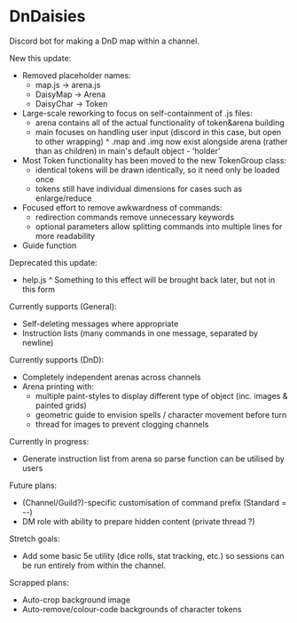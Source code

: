 # DnDaisies
Discord bot for making a DnD map within a channel.

New this update:
  - Removed placeholder names:
    - map.js -> arena.js
    - DaisyMap -> Arena
	- DaisyChar -> Token
  - Large-scale reworking to focus on self-containment of .js files:
    - arena contains all of the actual functionality of token&arena building
	- main focuses on handling user input (discord in this case, but open to other wrapping)
	  ^ .map and .img now exist alongside arena (rather than as children) in main's default object - 'holder'
  - Most Token functionality has been moved to the new TokenGroup class:
    - identical tokens will be drawn identically, so it need only be loaded once
	- tokens still have individual dimensions for cases such as enlarge/reduce
  - Focused effort to remove awkwardness of commands:
    - redirection commands remove unnecessary keywords
	- optional parameters allow splitting commands into multiple lines for more readability
  - Guide function

Deprecated this update:
  - help.js
    ^ Something to this effect will be brought back later, but not in this form

Currently supports (General):
  - Self-deleting messages where appropriate
  - Instruction lists (many commands in one message, separated by newline)

Currently supports (DnD):
  - Completely independent arenas across channels
  - Arena printing with:
    - multiple paint-styles to display different type of object (inc. images & painted grids)
	- geometric guide to envision spells / character movement before turn
	- thread for images to prevent clogging channels

Currently in progress:
  - Generate instruction list from arena so parse function can be utilised by users

Future plans:
  - (Channel/Guild?)-specific customisation of command prefix (Standard = --)
  - DM role with ability to prepare hidden content (private thread ?)

Stretch goals:
  - Add some basic 5e utility (dice rolls, stat tracking, etc.) so sessions can be run entirely from within the channel.

Scrapped plans:
  - Auto-crop background image
  - Auto-remove/colour-code backgrounds of character tokens
